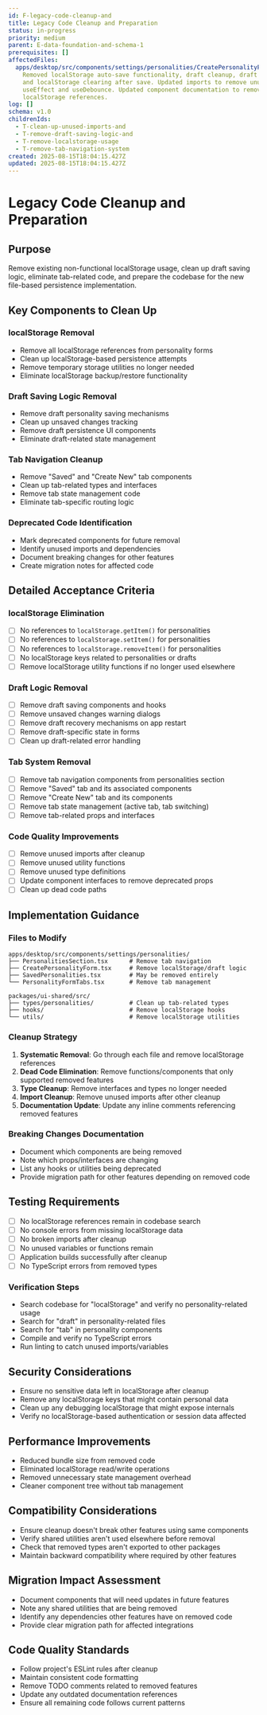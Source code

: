 ```yaml
---
id: F-legacy-code-cleanup-and
title: Legacy Code Cleanup and Preparation
status: in-progress
priority: medium
parent: E-data-foundation-and-schema-1
prerequisites: []
affectedFiles:
  apps/desktop/src/components/settings/personalities/CreatePersonalityForm.tsx:
    Removed localStorage auto-save functionality, draft cleanup, draft recovery,
    and localStorage clearing after save. Updated imports to remove unused
    useEffect and useDebounce. Updated component documentation to remove
    localStorage references.
log: []
schema: v1.0
childrenIds:
  - T-clean-up-unused-imports-and
  - T-remove-draft-saving-logic-and
  - T-remove-localstorage-usage
  - T-remove-tab-navigation-system
created: 2025-08-15T18:04:15.427Z
updated: 2025-08-15T18:04:15.427Z
---
```


# Legacy Code Cleanup and Preparation

## Purpose

Remove existing non-functional localStorage usage, clean up draft saving logic, eliminate tab-related code, and prepare the codebase for the new file-based persistence implementation.

## Key Components to Clean Up

### localStorage Removal

- Remove all localStorage references from personality forms
- Clean up localStorage-based persistence attempts
- Remove temporary storage utilities no longer needed
- Eliminate localStorage backup/restore functionality

### Draft Saving Logic Removal

- Remove draft personality saving mechanisms
- Clean up unsaved changes tracking
- Remove draft persistence UI components
- Eliminate draft-related state management

### Tab Navigation Cleanup

- Remove "Saved" and "Create New" tab components
- Clean up tab-related types and interfaces
- Remove tab state management code
- Eliminate tab-specific routing logic

### Deprecated Code Identification

- Mark deprecated components for future removal
- Identify unused imports and dependencies
- Document breaking changes for other features
- Create migration notes for affected code

## Detailed Acceptance Criteria

### localStorage Elimination

- [ ] No references to `localStorage.getItem()` for personalities
- [ ] No references to `localStorage.setItem()` for personalities
- [ ] No references to `localStorage.removeItem()` for personalities
- [ ] No localStorage keys related to personalities or drafts
- [ ] Remove localStorage utility functions if no longer used elsewhere

### Draft Logic Removal

- [ ] Remove draft saving components and hooks
- [ ] Remove unsaved changes warning dialogs
- [ ] Remove draft recovery mechanisms on app restart
- [ ] Remove draft-specific state in forms
- [ ] Clean up draft-related error handling

### Tab System Removal

- [ ] Remove tab navigation components from personalities section
- [ ] Remove "Saved" tab and its associated components
- [ ] Remove "Create New" tab and its components
- [ ] Remove tab state management (active tab, tab switching)
- [ ] Remove tab-related props and interfaces

### Code Quality Improvements

- [ ] Remove unused imports after cleanup
- [ ] Remove unused utility functions
- [ ] Remove unused type definitions
- [ ] Update component interfaces to remove deprecated props
- [ ] Clean up dead code paths

## Implementation Guidance

### Files to Modify

```
apps/desktop/src/components/settings/personalities/
├── PersonalitiesSection.tsx      # Remove tab navigation
├── CreatePersonalityForm.tsx     # Remove localStorage/draft logic
├── SavedPersonalities.tsx        # May be removed entirely
└── PersonalityFormTabs.tsx       # Remove tab management

packages/ui-shared/src/
├── types/personalities/          # Clean up tab-related types
├── hooks/                        # Remove localStorage hooks
└── utils/                        # Remove localStorage utilities
```

### Cleanup Strategy

1. **Systematic Removal**: Go through each file and remove localStorage references
2. **Dead Code Elimination**: Remove functions/components that only supported removed features
3. **Type Cleanup**: Remove interfaces and types no longer needed
4. **Import Cleanup**: Remove unused imports after other cleanup
5. **Documentation Update**: Update any inline comments referencing removed features

### Breaking Changes Documentation

- Document which components are being removed
- Note which props/interfaces are changing
- List any hooks or utilities being deprecated
- Provide migration path for other features depending on removed code

## Testing Requirements

- [ ] No localStorage references remain in codebase search
- [ ] No console errors from missing localStorage data
- [ ] No broken imports after cleanup
- [ ] No unused variables or functions remain
- [ ] Application builds successfully after cleanup
- [ ] No TypeScript errors from removed types

### Verification Steps

- Search codebase for "localStorage" and verify no personality-related usage
- Search for "draft" in personality-related files
- Search for "tab" in personality components
- Compile and verify no TypeScript errors
- Run linting to catch unused imports/variables

## Security Considerations

- Ensure no sensitive data left in localStorage after cleanup
- Remove any localStorage keys that might contain personal data
- Clean up any debugging localStorage that might expose internals
- Verify no localStorage-based authentication or session data affected

## Performance Improvements

- Reduced bundle size from removed code
- Eliminated localStorage read/write operations
- Removed unnecessary state management overhead
- Cleaner component tree without tab management

## Compatibility Considerations

- Ensure cleanup doesn't break other features using same components
- Verify shared utilities aren't used elsewhere before removal
- Check that removed types aren't exported to other packages
- Maintain backward compatibility where required by other features

## Migration Impact Assessment

- Document components that will need updates in future features
- Note any shared utilities that are being removed
- Identify any dependencies other features have on removed code
- Provide clear migration path for affected integrations

## Code Quality Standards

- Follow project's ESLint rules after cleanup
- Maintain consistent code formatting
- Remove TODO comments related to removed features
- Update any outdated documentation references
- Ensure all remaining code follows current patterns
